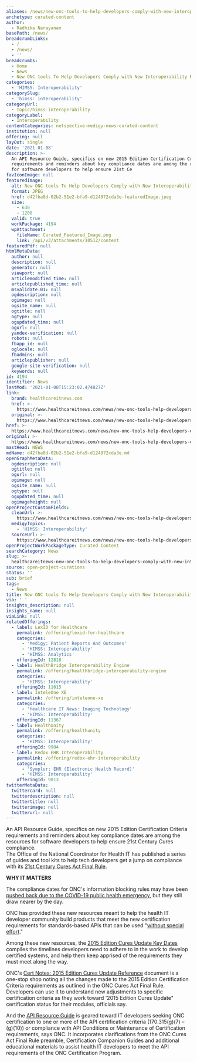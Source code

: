 ```yaml
---
aliases: /news/new-onc-tools-to-help-developers-comply-with-new-interoperability-rules
archetype: curated-content
author:
  - Radhika Narayanan
basePath: /news/
breadcrumbLinks:
  - /
  - /news/
  - ''
breadcrumbs:
  - Home
  - News
  - New ONC tools To Help Developers Comply with New Interoperability Rules
categories:
  - 'HIMSS: Interoperability'
categorySlug:
  - 'himss: interoperability'
categoryUrl:
  - topic/himss-interoperability
categoryLabel:
  - Interoperability
contentCategories: netspective-medigy-news-curated-content
institution: null
offering: null
layOut: single
date: '2021-01-08'
description: >-
  An API Resource Guide, specifics on new 2015 Edition Certification Criteria
  requirements and reminders about key compliance dates are among the resources
  for software developers to help ensure 21st Ce
favIconImage: null
featuredImage:
  alt: New ONC tools To Help Developers Comply with New Interoperability Rules
  format: JPEG
  href: d42fba8d-02b2-51e2-bfa9-d124972cda3e-featuredImage.jpeg
  size:
    - 630
    - 1200
  valid: true
  workPackage: 4194
  wpAttachment:
    fileName: Curated_Featured_Image.png
    link: /api/v3/attachments/10512/content
featuredPdf: null
htmlMetaData:
  author: null
  description: null
  generator: null
  viewport: null
  articlemodified_time: null
  articlepublished_time: null
  msvalidate.01: null
  ogdescription: null
  ogimage: null
  ogsite_name: null
  ogtitle: null
  ogtype: null
  ogupdated_time: null
  ogurl: null
  yandex-verification: null
  robots: null
  fbapp_id: null
  oglocale: null
  fbadmins: null
  articlepublisher: null
  google-site-verification: null
  keywords: null
id: 4194
identifier: News
lastMod: '2021-01-08T15:23:02.474827Z'
link:
  brand: healthcareitnews.com
  href: >-
    https://www.healthcareitnews.com/news/new-onc-tools-help-developers-comply-new-interoperability-rules
  original: >-
    https://www.healthcareitnews.com/news/new-onc-tools-help-developers-comply-new-interoperability-rules
href: >-
  https://www.healthcareitnews.com/news/new-onc-tools-help-developers-comply-new-interoperability-rules
original: >-
  https://www.healthcareitnews.com/news/new-onc-tools-help-developers-comply-new-interoperability-rules
mastHead: NEWS
mdName: d42fba8d-02b2-51e2-bfa9-d124972cda3e.md
openGraphMetaData:
  ogdescription: null
  ogtitle: null
  ogurl: null
  ogimage: null
  ogsite_name: null
  ogtype: null
  ogupdated_time: null
  ogimageheight: null
openProjectCustomFields:
  cleanUrl: >-
    https://www.healthcareitnews.com/news/new-onc-tools-help-developers-comply-new-interoperability-rules
  medigyTopics:
    - 'HIMSS: Interoperability'
  sourceUrl: >-
    https://www.healthcareitnews.com/news/new-onc-tools-help-developers-comply-new-interoperability-rules
openProjectWorkPackageType: Curated Content
searchCategory: News
slug: >-
  healthcareitnews-new-onc-tools-to-help-developers-comply-with-new-interoperability-rules
source: open-project-curations
status: ''
sub: brief
tags:
  - News
title: New ONC tools To Help Developers Comply with New Interoperability Rules
via: ' '
insights_description: null
insights_name: null
viaLink: null
relatedOfferings:
  - label: LexID for Healthcare
    permalink: /offering/lexid-for-healthcare
    categories:
      - 'Medigy: Patient Reports And Outcomes'
      - 'HIMSS: Interoperability'
      - 'HIMSS: Analytics'
    offeringId: 12818
  - label: HealthBridge Interoperability Engine
    permalink: /offering/healthbridge-interoperability-engine
    categories:
      - 'HIMSS: Interoperability'
    offeringId: 11615
  - label: InteleOne XE
    permalink: /offering/inteleone-xe
    categories:
      - 'Healthcare IT News: Imaging Technology'
      - 'HIMSS: Interoperability'
    offeringId: 11367
  - label: HealthUnity
    permalink: /offering/healthunity
    categories:
      - 'HIMSS: Interoperability'
    offeringId: 9904
  - label: Redox EHR Interoperability
    permalink: /offering/redox-ehr-interoperability
    categories:
      - 'Symplur: EHR (Electronic Health Record)'
      - 'HIMSS: Interoperability'
    offeringId: 9813
twitterMetaData:
  twittercard: null
  twitterdescription: null
  twittertitle: null
  twitterimage: null
  twitterurl: null
---
```

<p>An API Resource Guide, specifics on new 2015 Edition Certification Criteria requirements and reminders about key compliance dates are among the resources for software developers to help ensure 21st Century Cures compliance.<br>The Office of the National Coordinator for Health IT has published a series of guides and tool kits to help tech developers get a jump on compliance with its <a href="https://www.federalregister.gov/documents/2020/05/01/2020-07419/21st-century-cures-act-interoperability-information-blocking-and-the-onc-health-it-certification">21st Century Cures Act Final Rule</a>.</p><p><strong>WHY IT MATTERS</strong></p><p>The compliance dates for ONC's information blocking rules may have been <a href="https://www.healthcareitnews.com/news/onc-offers-another-compliance-extension-information-blocking-rules">pushed back due to the COVID-19 public health emergency</a>, but they still draw nearer by the day.</p><p>ONC has provided these new resources&nbsp;meant to help the health IT developer community build products that meet the new certification requirements for standards-based APIs that can be used "<a href="https://www.healthit.gov/cures/sites/default/files/cures/2020-03/APICertificationCriterion.pdf">without special effort</a>."</p><p>Among these new resources, the <a href="https://www.healthit.gov/sites/default/files/page/2020-11/Key_Dates_2020.pdf">2015 Edition Cures Update Key Dates</a> compiles the timelines&nbsp;developers need to adhere to in the work to develop certified systems, and help them keep apprised of the requirements they must meet along the way.</p><p>ONC's <a href="https://www.healthit.gov/sites/default/files/page/2020-11/Cures_Update_Quick_Reference_2020.pdf">Cert Notes: 2015 Edition Cures Update Reference</a> document is a one-stop shop noting all the changes made to the 2015 Edition Certification Criteria requirements as outlined in the ONC Cures Act Final Rule. Developers can use it to understand new adjustments to specific certification criteria as they work toward '2015 Edition Cures Update" certification status for their modules, officials say.</p><p>And the <a href="https://www.healthit.gov/sites/default/files/page/2020-11/API-Resource-Guide_v1_0.pdf">API Resource Guide</a> is geared toward IT developers seeking ONC certification to one or more of the API certification criteria (170.315(g)(7) – (g)(10)) or compliance with API Conditions or Maintenance of Certification requirements, says ONC. It incorporates clarifications from the ONC Cures Act Final Rule preamble, Certification Companion Guides&nbsp;and additional educational materials to assist health IT developers to meet the API requirements of the ONC Certification Program.</p>